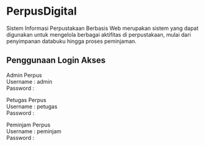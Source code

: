 # PerpusDigital
Sistem Informasi Perpustakaan Berbasis Web merupakan sistem yang dapat digunakan untuk mengelola berbagai aktifitas di perpustakaan, mulai dari penyimpanan databuku hingga proses peminjaman.

## Penggunaan Login Akses
            
Admin Perpus         
Username : admin     
Password :       
       
Petugas Perpus        
Username : petugas         
Password :        
         
Peminjam Perpus      
Username : peminjam        
Password :           
 
